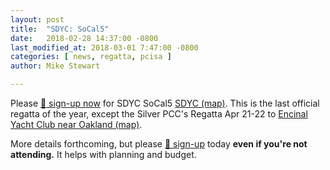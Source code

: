 ```yaml
---
layout: post
title:  "SDYC: SoCal5"
date:   2018-02-28 14:37:00 -0800
last_modified_at: 2018-03-01 7:47:00 -0800
categories: [ news, regatta, pcisa ]
author: Mike Stewart

---
```


Please [:triangular_flag_on_post: sign-up now](https://docs.google.com/forms/d/e/1FAIpQLSdHoOhTO7lkORibwT8FhTadlphJCcX4fGAcO9u2BuH8pL3XeA/viewform) for SDYC SoCal5 [SDYC (map)](https://www.google.com/maps/place/San+Diego+Yacht+Club/@32.7341384,-117.2356746,14z/data=!4m5!3m4!1s0x80deab9883524577:0xb32271e0380bbf75!8m2!3d32.7188262!4d-117.2295806).  This is the last official regatta of the year, except the Silver PCC's Regatta Apr 21-22 to [Encinal Yacht Club near Oakland (map)](https://www.google.com/maps/place/Encinal+Yacht+Club/@37.782401,-122.3329618,12z/data=!4m5!3m4!1s0x808f872a85d4429d:0x5aede73cb58cfb9e!8m2!3d37.782401!4d-122.262924?hl=en).

More details forthcoming, but please [:triangular_flag_on_post: sign-up](https://docs.google.com/forms/d/e/1FAIpQLSdHoOhTO7lkORibwT8FhTadlphJCcX4fGAcO9u2BuH8pL3XeA/viewform) today **even if you're not attending.**  It helps with planning and budget.
